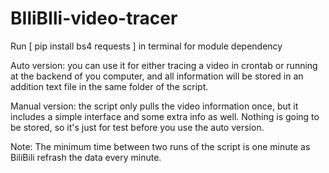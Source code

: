 # BIliBIli-video-tracer

Run [ pip install bs4 requests ] in terminal for module dependency

Auto version: you can use it for either tracing a video in crontab or running at the backend of you computer, and all information will be stored in an addition text file in the same folder of the script.

Manual version: the script only pulls the video information once, but it includes a simple interface and some extra info as well. Nothing is going to be stored, so it's just for test before you use the auto version.

Note: The minimum time between two runs of the script is one minute as BiliBili refrash the data every minute. 
